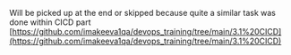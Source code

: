 Will be picked up at the end or skipped because quite a similar task was done within CICD part [https://github.com/imakeeva1qa/devops_training/tree/main/3.1%20CICD](https://github.com/imakeeva1qa/devops_training/tree/main/3.1%20CICD)
